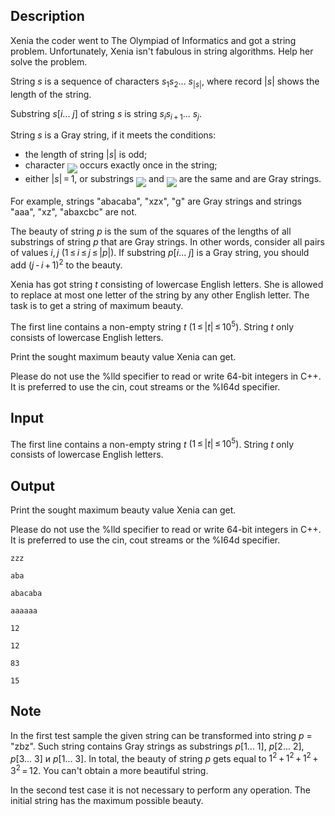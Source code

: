 ## Description

<div><p>Xenia the coder went to The Olympiad of Informatics and got a string problem. Unfortunately, Xenia isn't fabulous in string algorithms. Help her solve the problem.</p><p><span class="tex-font-style-it">String</span> <span class="tex-span"><i>s</i></span> is a sequence of characters <span class="tex-span"><i>s</i><sub class="lower-index">1</sub><i>s</i><sub class="lower-index">2</sub>... <i>s</i><sub class="lower-index">|<i>s</i>|</sub></span>, where record <span class="tex-span">|<i>s</i>|</span> shows the length of the string. </p><p><span class="tex-font-style-it">Substring</span> <span class="tex-span"><i>s</i>[<i>i</i>... <i>j</i>]</span> of string <span class="tex-span"><i>s</i></span> is string <span class="tex-span"><i>s</i><sub class="lower-index"><i>i</i></sub><i>s</i><sub class="lower-index"><i>i</i> + 1</sub>... <i>s</i><sub class="lower-index"><i>j</i></sub></span>.</p><p>String <span class="tex-span"><i>s</i></span> is a <span class="tex-font-style-it">Gray</span> string, if it meets the conditions:</p><ul> <li> the length of string <span class="tex-span">|<i>s</i>|</span> is odd; </li><li> character <img align="middle" class="tex-formula" src="file://R6ooAWAI.png" style="max-width: 100.0%;max-height: 100.0%;"> occurs exactly once in the string; </li><li> either <span class="tex-span">|<i>s</i>| = 1</span>, or substrings <img align="middle" class="tex-formula" src="file://a8MMfEQP.png" style="max-width: 100.0%;max-height: 100.0%;"> and <img align="middle" class="tex-formula" src="file://6HmB62JG.png" style="max-width: 100.0%;max-height: 100.0%;"> are the same and are Gray strings. </li></ul><p>For example, strings "<span class="tex-font-style-tt">abacaba</span>", "<span class="tex-font-style-tt">xzx</span>", "<span class="tex-font-style-tt">g</span>" are Gray strings and strings "<span class="tex-font-style-tt">aaa</span>", "<span class="tex-font-style-tt">xz</span>", "<span class="tex-font-style-tt">abaxcbc</span>" are not.</p><p>The <span class="tex-font-style-it">beauty</span> of string <span class="tex-span"><i>p</i></span> is the sum of the squares of the lengths of all substrings of string <span class="tex-span"><i>p</i></span> that are Gray strings. In other words, consider all pairs of values <span class="tex-span"><i>i</i>, <i>j</i></span> <span class="tex-span">(1 ≤ <i>i</i> ≤ <i>j</i> ≤ |<i>p</i>|)</span>. If substring <span class="tex-span"><i>p</i>[<i>i</i>... <i>j</i>]</span> is a Gray string, you should add <span class="tex-span">(<i>j</i> - <i>i</i> + 1)<sup class="upper-index">2</sup></span> to the beauty.</p><p>Xenia has got string <span class="tex-span"><i>t</i></span> consisting of lowercase English letters. She is allowed to replace at most one letter of the string by any other English letter. The task is to get a string of maximum beauty.</p></div><div class="input-specification"><p>The first line contains a non-empty string <span class="tex-span"><i>t</i></span> <span class="tex-span">(1 ≤ |<i>t</i>| ≤ 10<sup class="upper-index">5</sup>)</span>. String <span class="tex-span"><i>t</i></span> only consists of lowercase English letters.</p></div><div class="output-specification"><p>Print the sought maximum beauty value Xenia can get.</p><p>Please do not use the <span class="tex-font-style-tt">%lld</span> specifier to read or write 64-bit integers in С++. It is preferred to use the <span class="tex-font-style-tt">cin</span>, <span class="tex-font-style-tt">cout</span> streams or the <span class="tex-font-style-tt">%I64d</span> specifier.</p></div>

## Input

<p>The first line contains a non-empty string <span class="tex-span"><i>t</i></span> <span class="tex-span">(1 ≤ |<i>t</i>| ≤ 10<sup class="upper-index">5</sup>)</span>. String <span class="tex-span"><i>t</i></span> only consists of lowercase English letters.</p>

## Output

<p>Print the sought maximum beauty value Xenia can get.</p><p>Please do not use the <span class="tex-font-style-tt">%lld</span> specifier to read or write 64-bit integers in С++. It is preferred to use the <span class="tex-font-style-tt">cin</span>, <span class="tex-font-style-tt">cout</span> streams or the <span class="tex-font-style-tt">%I64d</span> specifier.</p>





```input1
zzz

```




```input2
aba

```




```input3
abacaba

```




```input4
aaaaaa

```




```output1
12

```




```output2
12

```




```output3
83

```




```output4
15

```



## Note

<p>In the first test sample the given string can be transformed into string <span class="tex-span"><i>p</i></span> = "<span class="tex-font-style-tt">zbz</span>". Such string contains Gray strings as substrings <span class="tex-span"><i>p</i>[1... 1]</span>, <span class="tex-span"><i>p</i>[2... 2]</span>, <span class="tex-span"><i>p</i>[3... 3]</span> и <span class="tex-span"><i>p</i>[1... 3]</span>. In total, the beauty of string <span class="tex-span"><i>p</i></span> gets equal to <span class="tex-span">1<sup class="upper-index">2</sup> + 1<sup class="upper-index">2</sup> + 1<sup class="upper-index">2</sup> + 3<sup class="upper-index">2</sup> = 12</span>. You can't obtain a more beautiful string.</p><p>In the second test case it is not necessary to perform any operation. The initial string has the maximum possible beauty.</p>
